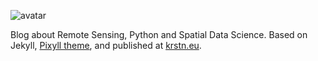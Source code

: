 ![avatar](https://raw.githubusercontent.com/Fernerkundung/fernerkundung.github.io/master/media/FP_Satellite_icon.svg.png)

Blog about Remote Sensing, Python and Spatial Data Science. Based on Jekyll, [Pixyll theme](https://github.com/johnotander/pixyll), and published at [krstn.eu](http://krstn.eu).

